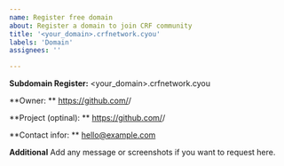 ```yaml
---
name: Register free domain
about: Register a domain to join CRF community
title: '<your_domain>.crfnetwork.cyou'
labels: 'Domain'
assignees: ''

---
```


**Subdomain Register:** <your_domain>.crfnetwork.cyou

**Owner: ** https://github.com/<username>/
  
**Project (optinal): ** https://github.com/<username>/<repo>

**Contact infor: ** hello@example.com

**Additional** Add any message or screenshots if you want to request here.
